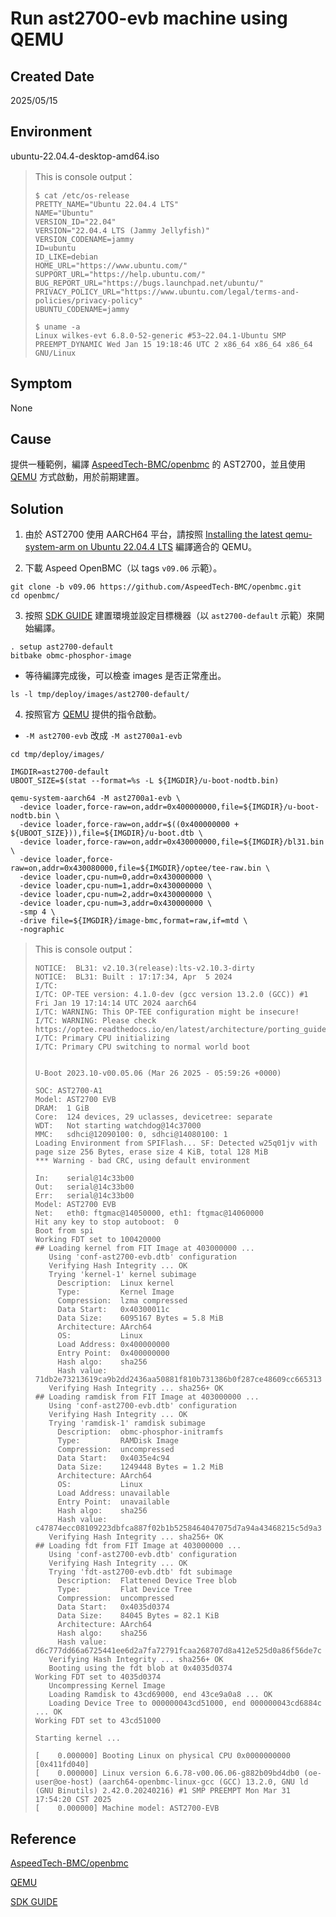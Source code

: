 # Run ast2700-evb machine using QEMU

## Created Date
2025/05/15

## Environment
ubuntu-22.04.4-desktop-amd64.iso
> This is console output：
> ```console＝
> $ cat /etc/os-release
> PRETTY_NAME="Ubuntu 22.04.4 LTS"
> NAME="Ubuntu"
> VERSION_ID="22.04"
> VERSION="22.04.4 LTS (Jammy Jellyfish)"
> VERSION_CODENAME=jammy
> ID=ubuntu
> ID_LIKE=debian
> HOME_URL="https://www.ubuntu.com/"
> SUPPORT_URL="https://help.ubuntu.com/"
> BUG_REPORT_URL="https://bugs.launchpad.net/ubuntu/"
> PRIVACY_POLICY_URL="https://www.ubuntu.com/legal/terms-and-policies/privacy-policy"
> UBUNTU_CODENAME=jammy
> 
> $ uname -a
> Linux wilkes-evt 6.8.0-52-generic #53~22.04.1-Ubuntu SMP PREEMPT_DYNAMIC Wed Jan 15 19:18:46 UTC 2 x86_64 x86_64 x86_64 GNU/Linux
> ```

## Symptom
None

## Cause
提供一種範例，編譯 [AspeedTech-BMC/openbmc](<https://github.com/AspeedTech-BMC/openbmc>) 的 AST2700，並且使用 [QEMU](<https://www.qemu.org/docs/master/system/arm/aspeed.html>) 方式啟動，用於前期建置。

## Solution
1. 由於 AST2700 使用 AARCH64 平台，請按照 [Installing the latest qemu-system-arm on Ubuntu 22.04.4 LTS](<https://github.com/ChrisDeng21/daily-record/blob/main/ubuntu/Installing_the_latest_qemu-system-arm_on_Ubuntu_22.04.4_LTS.md>) 編譯適合的 QEMU。

2. 下載 Aspeed OpenBMC（以 tags `v09.06` 示範）。
```shell
git clone -b v09.06 https://github.com/AspeedTech-BMC/openbmc.git
cd openbmc/
```

3. 按照 [SDK GUIDE](<https://github.com/AspeedTech-BMC/openbmc/tree/aspeed-master/meta-aspeed-sdk>) 建置環境並設定目標機器（以 `ast2700-default` 示範）來開始編譯。
```shell
. setup ast2700-default
bitbake obmc-phosphor-image
```
- 等待編譯完成後，可以檢查 images 是否正常產出。
```shell
ls -l tmp/deploy/images/ast2700-default/
```

4. 按照官方 [QEMU](<https://www.qemu.org/docs/master/system/arm/aspeed.html>) 提供的指令啟動。
- `-M ast2700-evb` 改成 `-M ast2700a1-evb`
```shell
cd tmp/deploy/images/

IMGDIR=ast2700-default
UBOOT_SIZE=$(stat --format=%s -L ${IMGDIR}/u-boot-nodtb.bin)

qemu-system-aarch64 -M ast2700a1-evb \
  -device loader,force-raw=on,addr=0x400000000,file=${IMGDIR}/u-boot-nodtb.bin \
  -device loader,force-raw=on,addr=$((0x400000000 + ${UBOOT_SIZE})),file=${IMGDIR}/u-boot.dtb \
  -device loader,force-raw=on,addr=0x430000000,file=${IMGDIR}/bl31.bin \
  -device loader,force-raw=on,addr=0x430080000,file=${IMGDIR}/optee/tee-raw.bin \
  -device loader,cpu-num=0,addr=0x430000000 \
  -device loader,cpu-num=1,addr=0x430000000 \
  -device loader,cpu-num=2,addr=0x430000000 \
  -device loader,cpu-num=3,addr=0x430000000 \
  -smp 4 \
  -drive file=${IMGDIR}/image-bmc,format=raw,if=mtd \
  -nographic
```
> This is console output：
> ```console＝
> NOTICE:  BL31: v2.10.3(release):lts-v2.10.3-dirty
> NOTICE:  BL31: Built : 17:17:34, Apr  5 2024
> I/TC:
> I/TC: OP-TEE version: 4.1.0-dev (gcc version 13.2.0 (GCC)) #1 Fri Jan 19 17:14:14 UTC 2024 aarch64
> I/TC: WARNING: This OP-TEE configuration might be insecure!
> I/TC: WARNING: Please check https://optee.readthedocs.io/en/latest/architecture/porting_guidelines.html
> I/TC: Primary CPU initializing
> I/TC: Primary CPU switching to normal world boot
> 
> 
> U-Boot 2023.10-v00.05.06 (Mar 26 2025 - 05:59:26 +0000)
> 
> SOC: AST2700-A1
> Model: AST2700 EVB
> DRAM:  1 GiB
> Core:  124 devices, 29 uclasses, devicetree: separate
> WDT:   Not starting watchdog@14c37000
> MMC:   sdhci@12090100: 0, sdhci@14080100: 1
> Loading Environment from SPIFlash... SF: Detected w25q01jv with page size 256 Bytes, erase size 4 KiB, total 128 MiB
> *** Warning - bad CRC, using default environment
> 
> In:    serial@14c33b00
> Out:   serial@14c33b00
> Err:   serial@14c33b00
> Model: AST2700 EVB
> Net:   eth0: ftgmac@14050000, eth1: ftgmac@14060000
> Hit any key to stop autoboot:  0
> Boot from spi
> Working FDT set to 100420000
> ## Loading kernel from FIT Image at 403000000 ...
>    Using 'conf-ast2700-evb.dtb' configuration
>    Verifying Hash Integrity ... OK
>    Trying 'kernel-1' kernel subimage
>      Description:  Linux kernel
>      Type:         Kernel Image
>      Compression:  lzma compressed
>      Data Start:   0x40300011c
>      Data Size:    6095167 Bytes = 5.8 MiB
>      Architecture: AArch64
>      OS:           Linux
>      Load Address: 0x400000000
>      Entry Point:  0x400000000
>      Hash algo:    sha256
>      Hash value:   71db2e73213619ca9b2dd2436aa50881f810b731386b0f287ce48609cc665313
>    Verifying Hash Integrity ... sha256+ OK
> ## Loading ramdisk from FIT Image at 403000000 ...
>    Using 'conf-ast2700-evb.dtb' configuration
>    Verifying Hash Integrity ... OK
>    Trying 'ramdisk-1' ramdisk subimage
>      Description:  obmc-phosphor-initramfs
>      Type:         RAMDisk Image
>      Compression:  uncompressed
>      Data Start:   0x4035e4c94
>      Data Size:    1249448 Bytes = 1.2 MiB
>      Architecture: AArch64
>      OS:           Linux
>      Load Address: unavailable
>      Entry Point:  unavailable
>      Hash algo:    sha256
>      Hash value:   c47874ecc08109223dbfca887f02b1b5258464047075d7a94a43468215c5d9a3
>    Verifying Hash Integrity ... sha256+ OK
> ## Loading fdt from FIT Image at 403000000 ...
>    Using 'conf-ast2700-evb.dtb' configuration
>    Verifying Hash Integrity ... OK
>    Trying 'fdt-ast2700-evb.dtb' fdt subimage
>      Description:  Flattened Device Tree blob
>      Type:         Flat Device Tree
>      Compression:  uncompressed
>      Data Start:   0x4035d0374
>      Data Size:    84045 Bytes = 82.1 KiB
>      Architecture: AArch64
>      Hash algo:    sha256
>      Hash value:   d6c777dd66a6725441ee6d2a7fa72791fcaa268707d8a412e525d0a86f56de7c
>    Verifying Hash Integrity ... sha256+ OK
>    Booting using the fdt blob at 0x4035d0374
> Working FDT set to 4035d0374
>    Uncompressing Kernel Image
>    Loading Ramdisk to 43cd69000, end 43ce9a0a8 ... OK
>    Loading Device Tree to 000000043cd51000, end 000000043cd6884c ... OK
> Working FDT set to 43cd51000
> 
> Starting kernel ...
> 
> [    0.000000] Booting Linux on physical CPU 0x0000000000 [0x411fd040]
> [    0.000000] Linux version 6.6.78-v00.06.06-g882b09bd4db0 (oe-user@oe-host) (aarch64-openbmc-linux-gcc (GCC) 13.2.0, GNU ld (GNU Binutils) 2.42.0.20240216) #1 SMP PREEMPT Mon Mar 31 17:54:20 CST 2025
> [    0.000000] Machine model: AST2700-EVB
> ```

## Reference
[AspeedTech-BMC/openbmc](<https://github.com/AspeedTech-BMC/openbmc>)

[QEMU](<https://www.qemu.org/docs/master/system/arm/aspeed.html>)

[SDK GUIDE](<https://github.com/AspeedTech-BMC/openbmc/tree/aspeed-master/meta-aspeed-sdk>)
